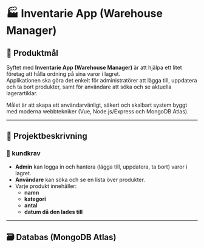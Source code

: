 # 🏭 Inventarie App (Warehouse Manager)

## 📌 Produktmål
Syftet med **Inventarie App (Warehouse Manager)** är att hjälpa ett litet företag att hålla ordning på sina varor i lagret.  
Applikationen ska göra det enkelt för administratörer att lägga till, uppdatera och ta bort produkter, samt för användare att söka och se aktuella lagerartiklar.  

Målet är att skapa ett användarvänligt, säkert och skalbart system byggt med moderna webbtekniker (Vue, Node.js/Express och MongoDB Atlas).

---

## 🧩 Projektbeskrivning

### 🧠 kundkrav
- **Admin** kan logga in och hantera (lägga till, uppdatera, ta bort) varor i lagret.  
- **Användare** kan söka och se en lista över produkter.  
- Varje produkt innehåller:  
  - **namn**
  - **kategori**
  - **antal**
  - **datum då den lades till**

---

## 🗃️ Databas (MongoDB Atlas)
